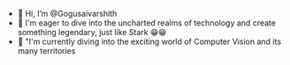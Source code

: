 - 👋 Hi, I’m @Gogusaivarshith
- 👀 I'm eager to dive into the uncharted realms of technology and create something legendary, just like Stark 😁😁
- 🌱 "I'm currently diving into the exciting world of Computer Vision and its many territories

<!---
Gogusaivarshith/Gogusaivarshith is a ✨ special ✨ repository because its `README.md` (this file) appears on your GitHub profile.
You can click the Preview link to take a look at your changes.
--->
